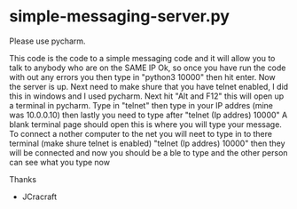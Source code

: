 # simple-messaging-server.py
Please use pycharm.

This code is the code to a simple messaging code and it will allow you to talk to anybody who are on the SAME IP
Ok, so once you have run the code with out any errors you then type in "python3 10000" then hit enter.
Now the server is up. Next need to make shure that you have telnet enabled, I did this in windows and I used pycharm. 
Next hit "Alt and F12" this will open up a terminal in pycharm. Type in "telnet" then type in your IP addres (mine was 10.0.0.10) then lastly you need to type after "telnet (Ip addres) 10000" 
A blank terminal page should open this is where you will type your message. To connect a nother computer to the net you will neet to type in to there terminal (make shure telnet is enabled) "telnet (Ip addres) 10000"
then they will be connected and now you should be a ble to type and the other person can see what you type now


Thanks
 - JCracraft
